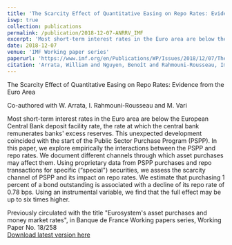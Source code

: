 ```yaml
---
title: 'The Scarcity Effect of Quantitative Easing on Repo Rates: Evidence from the Euro Area (*R&R in JFE*)'
iswp: true
collection: publications
permalink: /publication/2018-12-07-ANRRV_IMF
excerpt: 'Most short-term interest rates in the Euro area are below the European Central Bank deposit facility rate, the rate at which the central bank remunerates excess reserves. This unexpected development coincided with the start of the Public Sector Purchase Program (PSPP). In this paper, we explore empirically the interactions between the PSPP and repo rates.'
date: 2018-12-07
venue: 'IMF Working paper series'
paperurl: 'https://www.imf.org/en/Publications/WP/Issues/2018/12/07/The-Scarcity-Effect-of-Quantitative-Easing-on-Repo-Rates-Evidence-from-the-Euro-Area-46404'
citation: 'Arrata, William and Nguyen, Benoît and Rahmouni-Rousseau, Imene and Vari, Miklos, The Scarcity Effect of Quantitative Easing on Repo Rates: Evidence from the Euro Area (December 2018) IMF Working Paper No. 18/258.'
---
```


The Scarcity Effect of Quantitative Easing on Repo Rates: Evidence from the Euro Area

Co-authored with W. Arrata, I. Rahmouni-Rousseau and M. Vari

Most short-term interest rates in the Euro area are below the European Central Bank deposit facility rate, the rate at which the central bank remunerates banks' excess reserves. This unexpected development coincided with the start of the Public Sector Purchase Program (PSPP). In this paper, we explore empirically the interactions between the PSPP and repo rates. We document different channels through which asset purchases may affect them. Using proprietary data from PSPP purchases and repo transactions for specific (“special") securities, we assess the scarcity channel of PSPP and its impact on repo rates. We estimate that purchasing 1 percent of a bond outstanding is associated with a decline of its repo rate of 0.78 bps. Using an instrumental variable, we find that the full effect may be up to six times higher.  


Previously circulated with the title "Eurosystem's asset purchases and money market rates", in Banque de France Working papers series, Working Paper No. 18/258   
[Download latest version here](../files/paper3.pdf)
